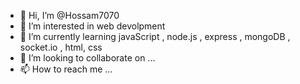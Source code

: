 - 👋 Hi, I’m @Hossam7070
- 👀 I’m interested in web devolpment 
- 🌱 I’m currently learning javaScript , node.js , express , mongoDB , socket.io , html, css
- 💞️ I’m looking to collaborate on ...
- 📫 How to reach me ...

<!---
Hossam7070/Hossam7070 is a ✨ special ✨ repository because its `README.md` (this file) appears on your GitHub profile.
You can click the Preview link to take a look at your changes.
--->
